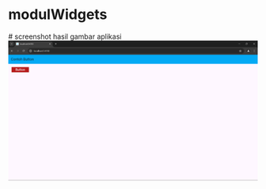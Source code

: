 ﻿# modulWidgets
﻿# screenshot hasil gambar aplikasi
![alt text](https://github.com/IndraMuh/modulWidgets/blob/main/Button.png?raw=true)
